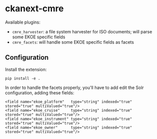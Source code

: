 ckanext-cmre
============

Available plugins:

- `cmre_harvester`: a file system harvester for ISO documents; will parse some EKOE specific fields
- `cmre_facets`: will handle some EKOE specific fields as facets


Configuration
-------------

Install the extension:
```
pip install -e .
```

In order to handle the facets properly, you'll have to add edit the Solr configuration, adding these fields:
```
<field name="ekoe_platform"   type="string" indexed="true" stored="true" multiValued="true"/>
<field name="ekoe_cruise"     type="string" indexed="true" stored="true" multiValued="true"/>
<field name="ekoe_instrument" type="string" indexed="true" stored="true" multiValued="true"/>
<field name="ekoe_owner"      type="string" indexed="true" stored="true" multiValued="true"/>
```
